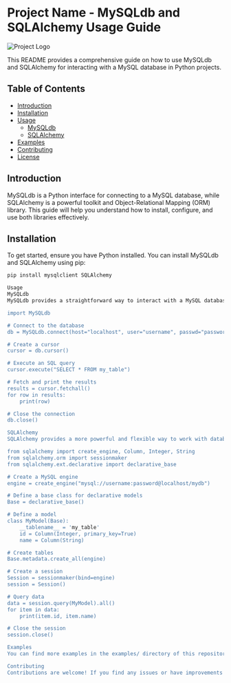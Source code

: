 # Project Name - MySQLdb and SQLAlchemy Usage Guide

![Project Logo](project_logo.png) <!-- Add your project logo if available -->

This README provides a comprehensive guide on how to use MySQLdb and SQLAlchemy for interacting with a MySQL database in Python projects.

## Table of Contents

- [Introduction](#introduction)
- [Installation](#installation)
- [Usage](#usage)
  - [MySQLdb](#mysqldb)
  - [SQLAlchemy](#sqlalchemy)
- [Examples](#examples)
- [Contributing](#contributing)
- [License](#license)

## Introduction

MySQLdb is a Python interface for connecting to a MySQL database, while SQLAlchemy is a powerful toolkit and Object-Relational Mapping (ORM) library. This guide will help you understand how to install, configure, and use both libraries effectively.

## Installation

To get started, ensure you have Python installed. You can install MySQLdb and SQLAlchemy using pip:

```bash
pip install mysqlclient SQLAlchemy

Usage
MySQLdb
MySQLdb provides a straightforward way to interact with a MySQL database using standard SQL queries. Here's a basic example:

import MySQLdb

# Connect to the database
db = MySQLdb.connect(host="localhost", user="username", passwd="password", db="mydb")

# Create a cursor
cursor = db.cursor()

# Execute an SQL query
cursor.execute("SELECT * FROM my_table")

# Fetch and print the results
results = cursor.fetchall()
for row in results:
    print(row)

# Close the connection
db.close()

SQLAlchemy
SQLAlchemy provides a more powerful and flexible way to work with databases, including support for ORM. Here's a basic example using SQLAlchemy's ORM:

from sqlalchemy import create_engine, Column, Integer, String
from sqlalchemy.orm import sessionmaker
from sqlalchemy.ext.declarative import declarative_base

# Create a MySQL engine
engine = create_engine("mysql://username:password@localhost/mydb")

# Define a base class for declarative models
Base = declarative_base()

# Define a model
class MyModel(Base):
    __tablename__ = 'my_table'
    id = Column(Integer, primary_key=True)
    name = Column(String)

# Create tables
Base.metadata.create_all(engine)

# Create a session
Session = sessionmaker(bind=engine)
session = Session()

# Query data
data = session.query(MyModel).all()
for item in data:
    print(item.id, item.name)

# Close the session
session.close()

Examples
You can find more examples in the examples/ directory of this repository. These examples cover various use cases, such as querying, inserting, updating, and deleting data from a MySQL database using both MySQLdb and SQLAlchemy.

Contributing
Contributions are welcome! If you find any issues or have improvements to suggest, please open an issue or a pull request in this repository.